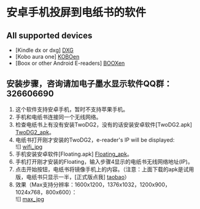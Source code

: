 # 安卓手机投屏到电纸书的软件 #
## All supported devices ##
- [Kindle dx or dxg] [DXG]
- [Kobo aura one] [KOBOen]
- [Boox or other Android E-readers] [BOOXen]
## 安装步骤，咨询请加电子墨水显示软件QQ群：326606690 ##
1. 这个软件支持安卓手机，暂时不支持苹果手机。
2. 手机和电纸书连接同一个无线网络。
3. 检查电纸书上有没有安装TwoDG2，没有的话安装安卓软件[TwoDG2.apk] [TwoDG2_apk]。
4. 电纸书打开刚才安装的TwoDG2，e-reader's IP will be displayed:  
![] [wifi_jpg]
5. 手机安装安卓软件[Floating.apk] [Floating_apk]。
6. 手机打开刚才安装的Floating，输入步骤4显示的电纸书无线网络地址(IP)。
7. 点击开始按钮，电纸书将镜像手机上的内容。（注意：上面下载的apk是试用版，电纸书只显示一半，[正式版点我] [taobao]）  
8. 效果（Max支持分辨率：1600x1200，1376x1032，1200x900，1024x768，800x600）：  
![] [max_jpg]

[DXG]:		https://github.com/nahtethan/dxg-display/blob/master/DXG.md
[BOOXen]:	https://github.com/nahtethan/dxg-display/blob/master/BOOXen.md
[KOBOen]: 	https://github.com/nahtethan/dxg-display/blob/master/e-reader/KOBOen.md
[BOOX-cmd]:	https://github.com/nahtethan/dxg-display/blob/master/e-reader/BOOX-cmd.md

[max_jpg]:		https://github.com/nahtethan/dxg-display/blob/master/99-pictures/max.jpg
[wifi_jpg]:		https://github.com/nahtethan/dxg-display/blob/master/99-pictures/wifi.jpg
[mirror_jpg]:	https://github.com/nahtethan/dxg-display/blob/master/99-pictures/mirror.jpg
[storage_jpg]:	https://github.com/nahtethan/dxg-display/blob/master/99-pictures/storage.jpg
[eMonitor_jpg]:	https://github.com/nahtethan/dxg-display/blob/master/99-pictures/eMonitor.jpg
[mirror_zip]:	https://raw.githubusercontent.com/nahtethan/dxg-display/master/00-binary/mirror.zip
[TwoDG2_apk]:	https://raw.githubusercontent.com/nahtethan/dxg-display/master/00-binary/TwoDG2.apk
[Floating_apk]:	https://raw.githubusercontent.com/nahtethan/dxg-display/master/00-binary/Floating.apk

[qd]:		http://qd.160.com/
[taobao]:	https://item.taobao.com/item.htm?id=520024244524

